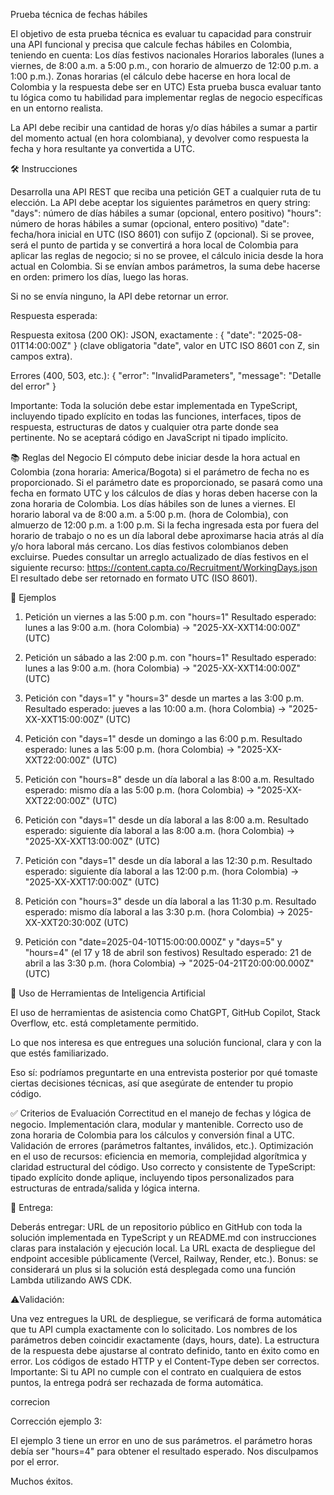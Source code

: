 Prueba técnica de fechas hábiles

El objetivo de esta prueba técnica es evaluar tu capacidad para construir una API funcional y precisa que calcule fechas hábiles en Colombia, teniendo en cuenta:
Los días festivos nacionales
Horarios laborales (lunes a viernes, de 8:00 a.m. a 5:00 p.m., con horario de almuerzo de 12:00 p.m. a 1:00 p.m.).
Zonas horarias (el cálculo debe hacerse en hora local de Colombia y la respuesta debe ser en UTC)
Esta prueba busca evaluar tanto tu lógica como tu habilidad para implementar reglas de negocio específicas en un entorno realista.

La API debe recibir una cantidad de horas y/o días hábiles a sumar a partir del momento actual (en hora colombiana), y devolver como respuesta la fecha y hora resultante ya convertida a UTC.

🛠️ Instrucciones

Desarrolla una API REST que reciba una petición GET a cualquier ruta de tu elección. La API debe aceptar los siguientes parámetros en query string:
"days": número de días hábiles a sumar (opcional, entero positivo)
"hours": número de horas hábiles a sumar (opcional, entero positivo)
"date": fecha/hora inicial en UTC (ISO 8601) con sufijo Z (opcional). Si se provee, será el punto de partida y se convertirá a hora local de Colombia para aplicar las reglas de negocio; si no se provee, el cálculo inicia desde la hora actual en Colombia.
Si se envían ambos parámetros, la suma debe hacerse en orden: primero los días, luego las horas.

Si no se envía ninguno, la API debe retornar un error.

Respuesta esperada:

Respuesta exitosa (200 OK):
JSON, exactamente :
{
  "date": "2025-08-01T14:00:00Z"
}
(clave obligatoria "date", valor en UTC ISO 8601 con Z, sin campos extra).

Errores (400, 503, etc.):
{ "error": "InvalidParameters", "message": "Detalle del error" }

Importante: Toda la solución debe estar implementada en TypeScript, incluyendo tipado explícito en todas las funciones, interfaces, tipos de respuesta, estructuras de datos y cualquier otra parte donde sea pertinente. No se aceptará código en JavaScript ni tipado implícito.

📚 Reglas del Negocio
El cómputo debe iniciar desde la hora actual en Colombia (zona horaria: America/Bogota) si el parámetro de fecha no es proporcionado.
Si el parámetro date es proporcionado, se pasará como una fecha en formato UTC y los cálculos de días y horas deben hacerse con la zona horaria de Colombia.
Los días hábiles son de lunes a viernes.
El horario laboral va de 8:00 a.m. a 5:00 p.m. (hora de Colombia), con almuerzo de 12:00 p.m. a 1:00 p.m.
Si la fecha ingresada esta por fuera del horario de trabajo o no es un día laboral debe aproximarse hacia atrás al día y/o hora laboral más cercano.
Los días festivos colombianos deben excluirse. Puedes consultar un arreglo actualizado de días festivos en el siguiente recurso: https://content.capta.co/Recruitment/WorkingDays.json
El resultado debe ser retornado en formato UTC (ISO 8601).

📌 Ejemplos

1. Petición un viernes a las 5:00 p.m. con "hours=1"
Resultado esperado: lunes a las 9:00 a.m. (hora Colombia) → "2025-XX-XXT14:00:00Z" (UTC)

2. Petición un sábado a las 2:00 p.m. con "hours=1"
Resultado esperado: lunes a las 9:00 a.m. (hora Colombia) → "2025-XX-XXT14:00:00Z" (UTC)

3. Petición con "days=1" y "hours=3" desde un martes a las 3:00 p.m.
Resultado esperado: jueves a las 10:00 a.m. (hora Colombia) → "2025-XX-XXT15:00:00Z" (UTC)

4. Petición con "days=1"  desde un domingo a las 6:00 p.m.
Resultado esperado: lunes a las 5:00 p.m. (hora Colombia) → "2025-XX-XXT22:00:00Z" (UTC)

5. Petición con "hours=8"  desde un día laboral a las 8:00 a.m.
Resultado esperado: mismo día a las 5:00 p.m. (hora Colombia) → "2025-XX-XXT22:00:00Z" (UTC)

6. Petición con "days=1"  desde un día laboral a las 8:00 a.m.
Resultado esperado: siguiente día laboral a las 8:00 a.m. (hora Colombia) → "2025-XX-XXT13:00:00Z" (UTC)

7. Petición con "days=1"  desde un día laboral a las 12:30 p.m.
Resultado esperado: siguiente día laboral a las 12:00 p.m. (hora Colombia) → "2025-XX-XXT17:00:00Z" (UTC)

8. Petición con "hours=3"  desde un día laboral a las 11:30 p.m.
Resultado esperado: mismo día laboral a las 3:30 p.m. (hora Colombia) → 2025-XX-XXT20:30:00Z (UTC)

9. Petición con "date=2025-04-10T15:00:00.000Z" y "days=5" y "hours=4"  (el 17 y 18 de abril son festivos)
Resultado esperado: 21 de abril a las 3:30 p.m. (hora Colombia) → "2025-04-21T20:00:00.000Z" (UTC)


🤖 Uso de Herramientas de Inteligencia Artificial

El uso de herramientas de asistencia como ChatGPT, GitHub Copilot, Stack Overflow, etc. está completamente permitido.

Lo que nos interesa es que entregues una solución funcional, clara y con la que estés familiarizado.

Eso sí: podríamos preguntarte en una entrevista posterior por qué tomaste ciertas decisiones técnicas, así que asegúrate de entender tu propio código.

✅ Criterios de Evaluación
Correctitud en el manejo de fechas y lógica de negocio.
Implementación clara, modular y mantenible.
Correcto uso de zona horaria de Colombia para los cálculos y conversión final a UTC.
Validación de errores (parámetros faltantes, inválidos, etc.).
Optimización en el uso de recursos: eficiencia en memoria, complejidad algorítmica y claridad estructural del código.
Uso correcto y consistente de TypeScript: tipado explícito donde aplique, incluyendo tipos personalizados para estructuras de entrada/salida y lógica interna.

🚀 Entrega:

Deberás entregar:
URL de un repositorio público en GitHub con toda la solución implementada en TypeScript y un README.md con instrucciones claras para instalación y ejecución local.
La URL exacta de despliegue del endpoint accesible públicamente (Vercel, Railway, Render, etc.).
Bonus: se considerará un plus si la solución está desplegada como una función Lambda utilizando AWS CDK.

⚠️Validación:

Una vez entregues la URL de despliegue, se verificará de forma automática que tu API cumpla exactamente con lo solicitado.
Los nombres de los parámetros deben coincidir exactamente (days, hours, date).
La estructura de la respuesta debe ajustarse al contrato definido, tanto en éxito como en error.
Los códigos de estado HTTP y el Content-Type deben ser correctos.
Importante: Si tu API no cumple con el contrato en cualquiera de estos puntos, la entrega podrá ser rechazada de forma automática.



correcion 


Corrección ejemplo 3:

El ejemplo 3 tiene un error en uno de sus parámetros. el parámetro horas debía ser "hours=4" para obtener el resultado esperado. Nos disculpamos por el error.

Muchos éxitos.
